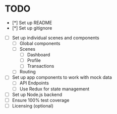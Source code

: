  # TODO
 
 * [*] Set up README
 * [*] Set up gitignore
 * [ ] Set up individual scenes and components
     * [ ] Global components
     * [ ] Scenes
         * [ ] Dashboard
         * [ ] Profile
         * [ ] Transactions
     * [ ] Routing
 * [ ] Set up app components to work with mock data
     * [ ] API Endpoints
     * [ ] Use Redux for state management
 * [ ] Set up Node.js backend
 * [ ] Ensure 100% test coverage 
 * [ ] Licensing (optional)